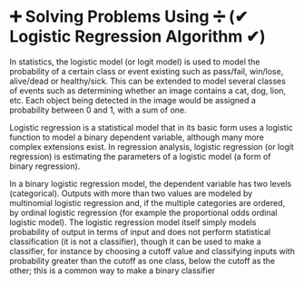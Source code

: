 # ➕ Solving Problems Using ➗ (✔ Logistic Regression Algorithm ✔)

In statistics, the logistic model (or logit model) is used to model the probability of a certain class or event existing such as pass/fail, win/lose, alive/dead or healthy/sick.
This can be extended to model several classes of events such as determining whether an image contains a cat, dog, lion, etc. Each object being detected in the image would be
assigned a probability between 0 and 1, with a sum of one.

Logistic regression is a statistical model that in its basic form uses a logistic function to model a binary dependent variable, although many more complex extensions exist.
In regression analysis, logistic regression (or logit regression) is estimating the parameters of a logistic model (a form of binary regression).


In a binary logistic regression model, the dependent variable has two levels (categorical). Outputs with more than two values are modeled by multinomial logistic regression
and, if the multiple categories are ordered, by ordinal logistic regression (for example the proportional odds ordinal logistic model). The logistic regression model itself
simply models probability of output in terms of input and does not perform statistical classification (it is not a classifier), though it can be used to make a classifier, for
instance by choosing a cutoff value and classifying inputs with probability greater than the cutoff as one class, below the cutoff as the other; this is a common way to make a
binary classifier
